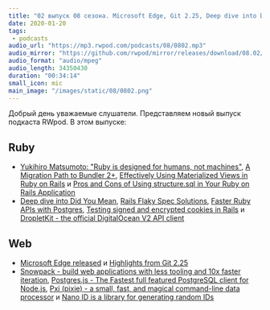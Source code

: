 ```yaml
---
title: "02 выпуск 08 сезона. Microsoft Edge, Git 2.25, Deep dive into Did You Mean, Snowpack, Pxi, Postgres.js, Nano ID и прочее"
date: 2020-01-20
tags:
 - podcasts
audio_url: "https://mp3.rwpod.com/podcasts/08/0802.mp3"
audio_mirror: "https://github.com/rwpod/mirror/releases/download/08.02/0802.mp3"
audio_format: "audio/mpeg"
audio_length: 34350430
duration: "00:34:14"
small_icon: mic
main_image: "/images/static/08/0802.png"
---
```


Добрый день уважаемые слушатели. Представляем новый выпуск подкаста RWpod. В этом выпуске:

## Ruby

 - [Yukihiro Matsumoto: "Ruby is designed for humans, not machines"](https://evrone.com/yukihiro-matsumoto-interview), [A Migration Path to Bundler 2+](https://eregon.me/blog/2020/01/13/a-migration-path-to-bundler2.html), [Effectively Using Materialized Views in Ruby on Rails](https://pganalyze.com/blog/materialized-views-ruby-rails) и [Pros and Cons of Using structure.sql in Your Ruby on Rails Application](https://blog.appsignal.com/2020/01/15/the-pros-and-cons-of-using-structure-sql-in-your-ruby-on-rails-application.html)
 - [Deep dive into Did You Mean](https://shime.sh/deep-dive-into-did-you-mean), [Rails Flaky Spec Solutions](https://www.mayerdan.com/ruby/2020/01/14/rails-flaky-specs-solutions), [Faster Ruby APIs with Postgres](https://goiabada.blog/faster-ruby-apis-with-postgres-238c2f4a272c), [Testing signed and encrypted cookies in Rails](https://philna.sh/blog/2020/01/15/test-signed-cookies-in-rails/) и [DropletKit - the official DigitalOcean V2 API client](https://github.com/digitalocean/droplet_kit)

## Web

 - [Microsoft Edge released](https://www.microsoft.com/en-us/edge) и [Highlights from Git 2.25](https://github.blog/2020-01-13-highlights-from-git-2-25/)
 - [Snowpack - build web applications with less tooling and 10x faster iteration](https://www.snowpack.dev/), [Postgres.js - The Fastest full featured PostgreSQL client for Node.js](https://github.com/porsager/postgres), [Pxi (pixie) - a small, fast, and magical command-line data processor](https://github.com/Yord/pxi) и [Nano ID is a library for generating random IDs](https://zelark.github.io/nano-id-cc/)


<!--more-->
